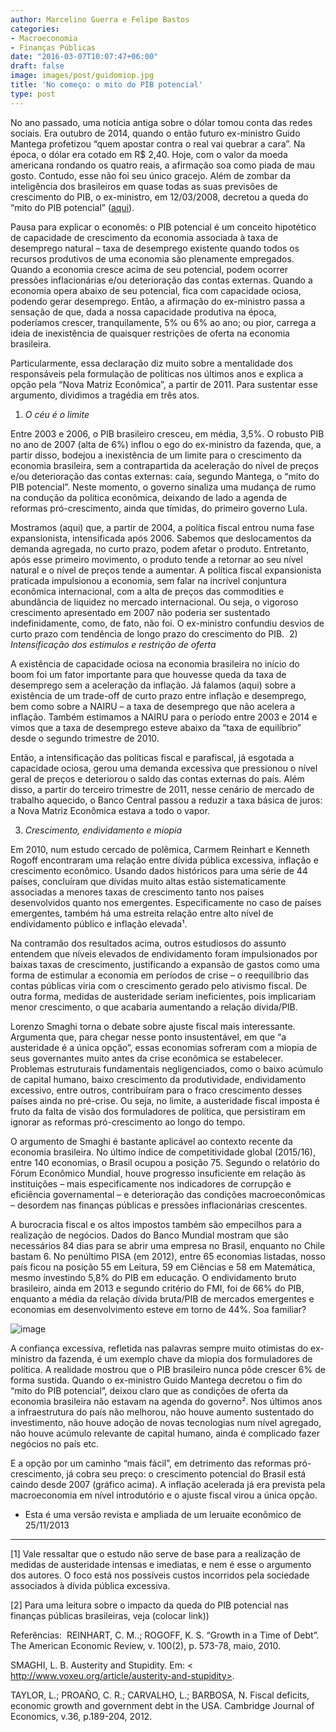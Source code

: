 ```yaml
---
author: Marcelino Guerra e Felipe Bastos
categories:
- Macroeconomia
- Finanças Públicas
date: "2016-03-07T10:07:47+06:00"
draft: false
image: images/post/guidomiop.jpg
title: 'No começo: o mito do PIB potencial'
type: post
---
```


No ano passado, uma notícia antiga sobre o dólar tomou conta das redes sociais. Era outubro de 2014, quando o então futuro ex-ministro Guido Mantega profetizou “quem apostar contra o real vai quebrar a cara”. Na época, o dólar era cotado em R$ 2,40. Hoje, com o valor da moeda americana rondando os quatro reais, a afirmação soa como piada de mau gosto. Contudo, esse não foi seu único gracejo. Além de zombar da inteligência dos brasileiros em quase todas as suas previsões de crescimento do PIB, o ex-ministro, em 12/03/2008, decretou a queda do “mito do PIB potencial” ([aqui](http://oglobo.globo.com/economia/mantega-afirma-que-foi-derrubado-mito-do-pib-potencial-3624228)).

Pausa para explicar o economês: o PIB potencial é um conceito hipotético de capacidade de crescimento da economia associada à taxa de desemprego natural – taxa de desemprego existente quando todos os recursos produtivos de uma economia são plenamente empregados. Quando a economia cresce acima de seu potencial, podem ocorrer pressões inflacionárias e/ou deterioração das contas externas. Quando a economia opera abaixo de seu potencial, fica com capacidade ociosa, podendo gerar desemprego. Então, a afirmação do ex-ministro passa a sensação de que, dada a nossa capacidade produtiva na época, poderíamos crescer, tranquilamente, 5% ou 6% ao ano; ou pior, carrega a ideia de inexistência de quaisquer restrições de oferta na economia brasileira.

​Particularmente, essa declaração diz muito sobre a mentalidade dos responsáveis pela formulação de políticas nos últimos anos e explica a opção pela “Nova Matriz Econômica”, a partir de 2011. Para sustentar esse argumento, dividimos a tragédia em três atos.

1) *O céu é o limite*

Entre 2003 e 2006, o PIB brasileiro cresceu, em média, 3,5%. O robusto PIB no ano de 2007 (alta de 6%) inflou o ego do ex-ministro da fazenda, que, a partir disso, bodejou a inexistência de um limite para o crescimento da economia brasileira, sem a contrapartida da aceleração do nível de preços e/ou deterioração das contas externas: caía, segundo Mantega, o “mito do PIB potencial”. Neste momento, o governo sinaliza uma mudança de rumo na condução da política econômica, deixando de lado a agenda de reformas pró-crescimento, ainda que tímidas, do primeiro governo Lula.

Mostramos (aqui) que, a partir de 2004, a política fiscal entrou numa fase expansionista, intensificada após 2006.  Sabemos que deslocamentos da demanda agregada, no curto prazo, podem afetar o produto. Entretanto, após esse primeiro movimento, o produto tende a retornar ao seu nível natural e o nível de preços tende a aumentar. A política fiscal expansionista praticada impulsionou a economia, sem falar na incrível conjuntura econômica internacional, com a alta de preços das commodities e abundância de liquidez no mercado internacional. Ou seja, o vigoroso crescimento apresentado em 2007 não poderia ser sustentado indefinidamente, como, de fato, não foi. O ex-ministro confundiu desvios de curto prazo com tendência de longo prazo do crescimento do PIB.
​
2) *Intensificação dos estímulos e restrição de oferta*

A existência de capacidade ociosa na economia brasileira no início do boom foi um fator importante para que houvesse queda da taxa de desemprego sem a aceleração da inflação. Já falamos (aqui) sobre a existência de um trade-off de curto prazo entre inflação e desemprego, bem como sobre a NAIRU – a taxa de desemprego que não acelera a inflação. Também estimamos a NAIRU para o período entre 2003 e 2014 e vimos que a taxa de desemprego esteve abaixo da “taxa de equilíbrio” desde o segundo trimestre de 2010.

​Então, a intensificação das políticas fiscal e parafiscal, já esgotada a capacidade ociosa, gerou uma demanda excessiva que pressionou o nível geral de preços e deteriorou o saldo das contas externas do país. Além disso, a partir do terceiro trimestre de 2011, nesse cenário de mercado de trabalho aquecido, o Banco Central passou a reduzir a taxa básica de juros: a Nova Matriz Econômica estava a todo o vapor.

3) *Crescimento, endividamento e miopia*

Em 2010, num estudo cercado de polêmica, Carmem Reinhart e Kenneth Rogoff encontraram uma relação entre dívida pública excessiva, inflação e crescimento econômico. Usando dados históricos para uma série de 44 países, concluíram que dívidas muito altas estão sistematicamente associadas a menores taxas de crescimento tanto nos países desenvolvidos quanto nos emergentes. Especificamente no caso de países emergentes, também há uma estreita relação entre alto nível de endividamento público e inflação elevada¹.

​Na contramão dos resultados acima, outros estudiosos do assunto entendem que níveis elevados de endividamento foram impulsionados por baixas taxas de crescimento, justificando a expansão de gastos como uma forma de estimular a economia em períodos de crise – o reequilíbrio das contas públicas viria com o crescimento gerado pelo ativismo fiscal. De outra forma, medidas de austeridade seriam ineficientes, pois implicariam menor crescimento, o que acabaria aumentando a relação dívida/PIB.

Lorenzo Smaghi torna o debate sobre ajuste fiscal mais interessante. Argumenta que, para chegar nesse ponto insustentável, em que “a austeridade é a única opção”, essas economias sofreram com a miopia de seus governantes muito antes da crise econômica se estabelecer. Problemas estruturais fundamentais negligenciados, como o baixo acúmulo de capital humano, baixo crescimento da produtividade, endividamento excessivo, entre outros, contribuíram para o fraco crescimento desses países ainda no pré-crise. Ou seja, no limite, a austeridade fiscal imposta é fruto da falta de visão dos formuladores de política, que persistiram em ignorar as reformas pró-crescimento ao longo do tempo.

O argumento de Smaghi é bastante aplicável ao contexto recente da economia brasileira. No último índice de competitividade global (2015/16), entre 140 economias, o Brasil ocupou a posição 75. Segundo o relatório do Fórum Econômico Mundial, houve progresso insuficiente em relação às instituições – mais especificamente nos indicadores de corrupção e eficiência governamental – e deterioração das condições macroeconômicas – desordem nas finanças públicas e pressões inflacionárias crescentes.

​A burocracia fiscal e os altos impostos também são empecilhos para a realização de negócios. Dados do Banco Mundial mostram que são necessários 84 dias para se abrir uma empresa no Brasil, enquanto no Chile bastam 6. No penúltimo PISA (em 2012), entre 65 economias listadas, nosso país ficou na posição 55 em Leitura, 59 em Ciências e 58 em Matemática, mesmo investindo 5,8% do PIB em educação. O endividamento bruto brasileiro, ainda em 2013 e segundo critério do FMI, foi de 66% do PIB, enquanto a média da relação dívida bruta/PIB de mercados emergentes e economias em desenvolvimento esteve em torno de 44%. Soa familiar? ​

![image](../../images/post/pibpot.jpg)

A confiança excessiva, refletida nas palavras sempre muito otimistas do ex-ministro da fazenda, é um exemplo chave da miopia dos formuladores de política. A realidade mostrou que o PIB brasileiro nunca pôde crescer 6% de forma sustida. Quando o ex-ministro Guido Mantega decretou o fim do “mito do PIB potencial”, deixou claro que as condições de oferta da economia brasileira não estavam na agenda do governo². Nos últimos anos a infraestrutura do país não melhorou, não houve aumento sustentado do investimento, não houve adoção de novas tecnologias num nível agregado, não houve acúmulo relevante de capital humano, ainda é complicado fazer negócios no país etc.

​E a opção por um caminho “mais fácil”, em detrimento das reformas pró-crescimento, já cobra seu preço: o crescimento potencial do Brasil está caindo desde 2007 (gráfico acima). A inflação acelerada já era prevista pela macroeconomia em nível introdutório e o ajuste fiscal virou a única opção.


* Esta é uma versão revista e ampliada de um leruaite econômico de 25/11/2013

---

[1] Vale ressaltar que o estudo não serve de base para a realização de medidas de austeridade intensas e imediatas, e nem é esse o argumento dos autores. O foco está nos possíveis custos incorridos pela sociedade associados à dívida pública excessiva.

[2] Para uma leitura sobre o impacto da queda do PIB potencial nas finanças públicas brasileiras, veja (colocar link))

Referências:
​
REINHART, C. M..; ROGOFF, K. S. “Growth in a Time of Debt”. The American Economic Review, v. 100(2), p. 573-78, maio, 2010.

SMAGHI, L. B. Austerity and Stupidity. Em: < http://www.voxeu.org/article/austerity-and-stupidity>.

TAYLOR, L.; PROAÑO, C. R.; CARVALHO, L.; BARBOSA, N. Fiscal deficits, economic growth and government debt in the USA. Cambridge Journal of Economics, v.36, p.189-204, 2012.
